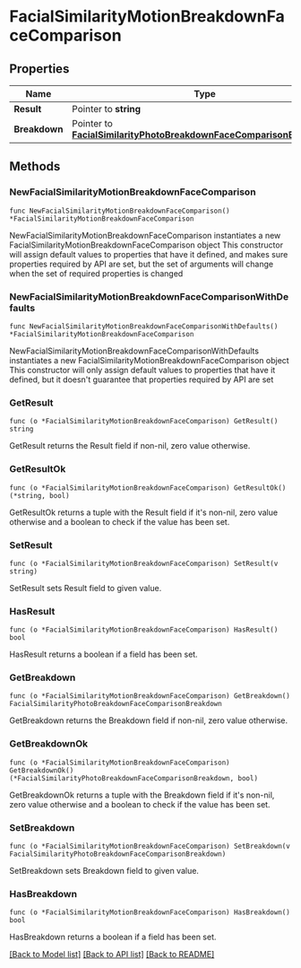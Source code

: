 # FacialSimilarityMotionBreakdownFaceComparison

## Properties

Name | Type | Description | Notes
------------ | ------------- | ------------- | -------------
**Result** | Pointer to **string** |  | [optional] 
**Breakdown** | Pointer to [**FacialSimilarityPhotoBreakdownFaceComparisonBreakdown**](FacialSimilarityPhotoBreakdownFaceComparisonBreakdown.md) |  | [optional] 

## Methods

### NewFacialSimilarityMotionBreakdownFaceComparison

`func NewFacialSimilarityMotionBreakdownFaceComparison() *FacialSimilarityMotionBreakdownFaceComparison`

NewFacialSimilarityMotionBreakdownFaceComparison instantiates a new FacialSimilarityMotionBreakdownFaceComparison object
This constructor will assign default values to properties that have it defined,
and makes sure properties required by API are set, but the set of arguments
will change when the set of required properties is changed

### NewFacialSimilarityMotionBreakdownFaceComparisonWithDefaults

`func NewFacialSimilarityMotionBreakdownFaceComparisonWithDefaults() *FacialSimilarityMotionBreakdownFaceComparison`

NewFacialSimilarityMotionBreakdownFaceComparisonWithDefaults instantiates a new FacialSimilarityMotionBreakdownFaceComparison object
This constructor will only assign default values to properties that have it defined,
but it doesn't guarantee that properties required by API are set

### GetResult

`func (o *FacialSimilarityMotionBreakdownFaceComparison) GetResult() string`

GetResult returns the Result field if non-nil, zero value otherwise.

### GetResultOk

`func (o *FacialSimilarityMotionBreakdownFaceComparison) GetResultOk() (*string, bool)`

GetResultOk returns a tuple with the Result field if it's non-nil, zero value otherwise
and a boolean to check if the value has been set.

### SetResult

`func (o *FacialSimilarityMotionBreakdownFaceComparison) SetResult(v string)`

SetResult sets Result field to given value.

### HasResult

`func (o *FacialSimilarityMotionBreakdownFaceComparison) HasResult() bool`

HasResult returns a boolean if a field has been set.

### GetBreakdown

`func (o *FacialSimilarityMotionBreakdownFaceComparison) GetBreakdown() FacialSimilarityPhotoBreakdownFaceComparisonBreakdown`

GetBreakdown returns the Breakdown field if non-nil, zero value otherwise.

### GetBreakdownOk

`func (o *FacialSimilarityMotionBreakdownFaceComparison) GetBreakdownOk() (*FacialSimilarityPhotoBreakdownFaceComparisonBreakdown, bool)`

GetBreakdownOk returns a tuple with the Breakdown field if it's non-nil, zero value otherwise
and a boolean to check if the value has been set.

### SetBreakdown

`func (o *FacialSimilarityMotionBreakdownFaceComparison) SetBreakdown(v FacialSimilarityPhotoBreakdownFaceComparisonBreakdown)`

SetBreakdown sets Breakdown field to given value.

### HasBreakdown

`func (o *FacialSimilarityMotionBreakdownFaceComparison) HasBreakdown() bool`

HasBreakdown returns a boolean if a field has been set.


[[Back to Model list]](../README.md#documentation-for-models) [[Back to API list]](../README.md#documentation-for-api-endpoints) [[Back to README]](../README.md)


